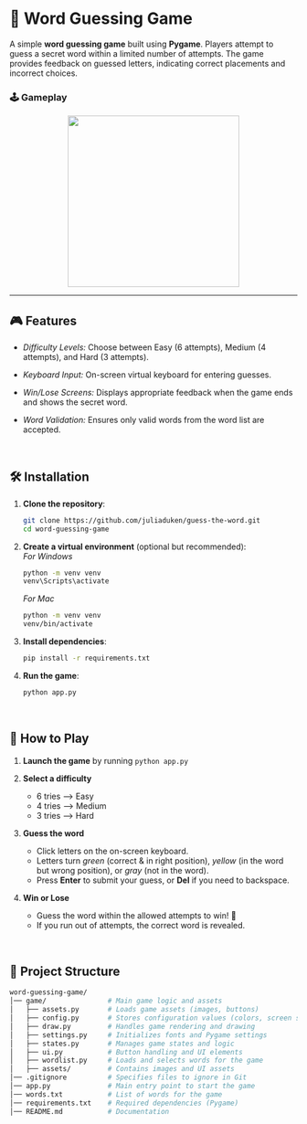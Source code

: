 # 📝 Word Guessing Game

A simple **word guessing game** built using **Pygame**. Players attempt to guess a secret word within a limited number of attempts. The game provides feedback on guessed letters, indicating correct placements and incorrect choices.

### 🕹️ Gameplay
<div align="center">
    <img src="https://s3.gifyu.com/images/b2A1T.gif" width="300" height="300">
</div>

---

## 🎮 Features

- _Difficulty Levels:_ Choose between Easy (6 attempts), Medium (4 attempts), and Hard (3 attempts).

- _Keyboard Input:_ On-screen virtual keyboard for entering guesses.

- _Win/Lose Screens:_ Displays appropriate feedback when the game ends and shows the secret word.

- _Word Validation:_ Ensures only valid words from the word list are accepted.

<br>

## 🛠️ Installation

1. **Clone the repository**:
   ```bash
   git clone https://github.com/juliaduken/guess-the-word.git
   cd word-guessing-game
   ```
2. **Create a virtual environment** (optional but recommended):
   <br>_For Windows_
   ```bash
   python -m venv venv
   venv\Scripts\activate
   ```
   _For Mac_
   ```bash
   python -m venv venv
   venv/bin/activate
   ```
3. **Install dependencies**:
   ```bash
   pip install -r requirements.txt
   ```
4. **Run the game**:
   ```bash
   python app.py
   ```

<br>

## 🎨 How to Play

1. **Launch the game** by running `python app.py`

2. **Select a difficulty**
    - 6 tries --> Easy
    - 4 tries --> Medium
    - 3 tries --> Hard
   
3. **Guess the word**
    - Click letters on the on-screen keyboard.
    - Letters turn _green_ (correct & in right position), _yellow_ (in the word but wrong position), or _gray_ (not in the word).
    - Press **Enter** to submit your guess, or **Del** if you need to backspace.
  
4. **Win or Lose**
    - Guess the word within the allowed attempts to win! 🎉
    - If you run out of attempts, the correct word is revealed. 

<br>

## 📂 Project Structure

```bash
word-guessing-game/
│── game/               # Main game logic and assets
│   ├── assets.py       # Loads game assets (images, buttons)
│   ├── config.py       # Stores configuration values (colors, screen size)
│   ├── draw.py         # Handles game rendering and drawing
│   ├── settings.py     # Initializes fonts and Pygame settings
│   ├── states.py       # Manages game states and logic
│   ├── ui.py           # Button handling and UI elements
│   ├── wordlist.py     # Loads and selects words for the game
│   ├── assets/         # Contains images and UI assets
│── .gitignore          # Specifies files to ignore in Git
│── app.py              # Main entry point to start the game
│── words.txt           # List of words for the game
│── requirements.txt    # Required dependencies (Pygame)
│── README.md           # Documentation
```
